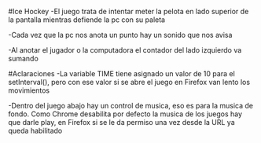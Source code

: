 #Ice Hockey
-El juego trata de intentar meter la pelota en lado superior de la pantalla mientras defiende la pc con su paleta

-Cada vez que la pc nos anota un punto hay un sonido que nos avisa

-Al anotar el jugador o la computadora el contador del lado izquierdo va sumando

#Aclaraciones
-La variable TIME tiene asignado un valor de 10 para el setInterval(), pero con ese valor si se abre el juego en Firefox van lento los movimientos

-Dentro del juego abajo hay un control de musica, eso es para la musica de fondo. Como Chrome desabilita por defecto la musica de los juegos hay que darle play, en Firefox si se le da permiso una vez desde la URL ya queda habilitado
